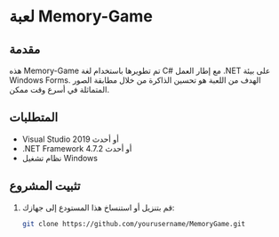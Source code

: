 # لعبة Memory-Game

## مقدمة

هذه Memory-Game تم تطويرها باستخدام لغة C# مع إطار العمل .NET على بيئة Windows Forms. الهدف من اللعبة هو تحسين الذاكرة من خلال مطابقة الصور المتماثلة في أسرع وقت ممكن.

## المتطلبات

- Visual Studio 2019 أو أحدث
- .NET Framework 4.7.2 أو أحدث
- نظام تشغيل Windows

## تثبيت المشروع

1. قم بتنزيل أو استنساخ هذا المستودع إلى جهازك:
   ```bash
   git clone https://github.com/yourusername/MemoryGame.git
